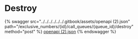 # Destroy

{% swagger src="../../../../../../.gitbook/assets/openapi (2).json" path="/exclusive_numbers/{id}/call_queues/{queue_id}/destroy" method="post" %}
[openapi (2).json](<../../../../../../.gitbook/assets/openapi (2).json>)
{% endswagger %}
